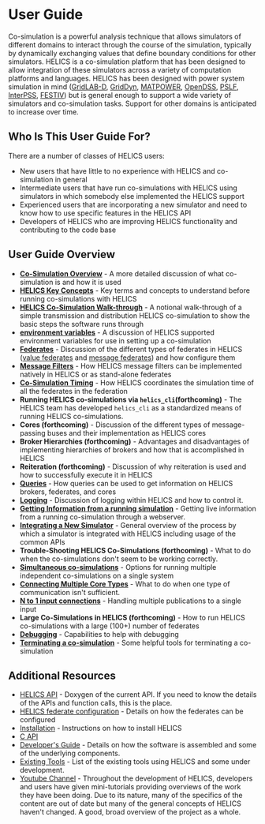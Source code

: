 # User Guide

Co-simulation is a powerful analysis technique that allows simulators of different domains to interact through the course of the simulation, typically by dynamically exchanging values that define boundary conditions for other simulators. HELICS is a co-simulation platform that has been designed to allow integration of these simulators across a variety of computation platforms and languages. HELICS has been designed with power system simulation in mind ([GridLAB-D](https://github.com/gridlab-d/gridlab-d), [GridDyn](https://github.com/LLNL/GridDyn), [MATPOWER](https://github.com/GMLC-TDC/MATPOWER-wrapper), [OpenDSS](https://sourceforge.net/projects/electricdss/), [PSLF](https://github.com/GMLC-TDC/PSLF-wrapper), [InterPSS](https://github.com/InterPSS-Project/ipss-common), [FESTIV](https://www.nrel.gov/grid/festiv-model.html)) but is general enough to support a wide variety of simulators and co-simulation tasks. Support for other domains is anticipated to increase over time.

## Who Is This User Guide For?

There are a number of classes of HELICS users:

- New users that have little to no experience with HELICS and co-simulation in general
- Intermediate users that have run co-simulations with HELICS using simulators in which somebody else implemented the HELICS support
- Experienced users that are incorporating a new simulator and need to know how to use specific features in the HELICS API
- Developers of HELICS who are improving HELICS functionality and contributing to the code base

## User Guide Overview

- [**Co-Simulation Overview**](co-simulation_overview.md) - A more detailed discussion of what co-simulation is and how it is used
- [**HELICS Key Concepts**](helics_key_concepts.md) - Key terms and concepts to understand before running co-simulations with HELICS
- [**HELICS Co-Simulation Walk-through**](helics_co-sim_sequence.md) - A notional walk-through of a simple transmission and distribution HELICS co-simulation to show the basic steps the software runs through
- [**environment variables**](environment_variables.md) - A discussion of HELICS supported environment variables for use in setting up a co-simulation
- [**Federates**](federates.md) - Discussion of the different types of federates in HELICS ([value federates](value_federates.md) and [message federates](message_federates.md)) and how configure them
- [**Message Filters**](filters.md) - How HELICS message filters can be implemented natively in HELICS or as stand-alone federates
- [**Co-Simulation Timing**](timing.md) - How HELICS coordinates the simulation time of all the federates in the federation
- **Running HELICS co-simulations via `helics_cli`(forthcoming)** - The HELICS team has developed `helics_cli` as a standardized means of running HELICS co-simulations.
- **Cores (forthcoming)** - Discussion of the different types of message-passing buses and their implementation as HELICS cores
- **Broker Hierarchies (forthcoming)** - Advantages and disadvantages of implementing hierarchies of brokers and how that is accomplished in HELICS
- **Reiteration (forthcoming)** - Discussion of why reiteration is used and how to successfully execute it in HELICS
- [**Queries**](queries.md) - How queries can be used to get information on HELICS brokers, federates, and cores
- [**Logging**](logging.md) - Discussion of logging within HELICS and how to control it.
- [**Getting Information from a running simulation**](webserver.md) - Getting live information from a running co-simulation through a webserver.
- [**Integrating a New Simulator**](simulator_integration.md) - General overview of the process by which a simulator is integrated with HELICS including usage of the common APIs
- **Trouble-Shooting HELICS Co-Simulations (forthcoming)** - What to do when the co-simulations don't seem to be working correctly.
- [**Simultaneous co-simulations**](simultaneous_cosimulations.md) - Options for running multiple independent co-simulations on a single system
- [**Connecting Multiple Core Types**](multibroker.md) - What to do when one type of communication isn't sufficient.
- [**N to 1 input connections**](multiSourceInputs.md) - Handling multiple publications to a single input
- **Large Co-Simulations in HELICS (forthcoming)** - How to run HELICS co-simulations with a large (100+) number of federates
- [**Debugging**](debugging.md) - Capabilities to help with debugging
- [**Terminating a co-simulation**](program_termination.md) - Some helpful tools for terminating a co-simulation

## Additional Resources

- [HELICS API](../doxygen/index.md) - Doxygen of the current API. If you need to know the details of the APIs and function calls, this is the place.
- [HELICS federate configuration](../configuration/index.md) - Details on how the federates can be configured
- [Installation](../installation/index.md) - Instructions on how to install HELICS
- [C API](../c-api-reference/index.md)
- [Developer's Guide](../developer-guide/index.md) - Details on how the software is assembled and some of the underlying components.
- [Existing Tools](../Tools_using_HELICS.md) - List of the existing tools using HELICS and some under development.
- [Youtube Channel](https://www.youtube.com/channel/UCPa81c4BVXEYXt2EShTzbcg/featured) - Throughout the development of HELICS, developers and users have given mini-tutorials providing overviews of the work they have been doing. Due to its nature, many of the specifics of the content are out of date but many of the general concepts of HELICS haven't changed. A good, broad overview of the project as a whole.
